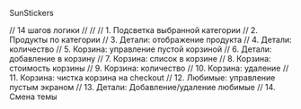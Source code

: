 SunStickers


// 14 шагов логики
  //
  //
  // 1.  Подсветка выбранной категории
  // 2.  Продукты по категории
  // 3.  Детали: отображение продукта
  // 4.  Детали: количество
  // 5.  Корзина: управление пустой корзиной
  // 6.  Детали: добавление в корзину
  // 7.  Корзина: список в корзине
  // 8.  Корзина: стоимость корзины
  // 9.  Корзина: количество
  // 10. Корзина: удаление
  // 11. Корзина: чистка корзина на checkout
  // 12. Любимые: управление пустым экраном
  // 13. Детали: Добавление/удаление любимые
  // 14. Смена темы